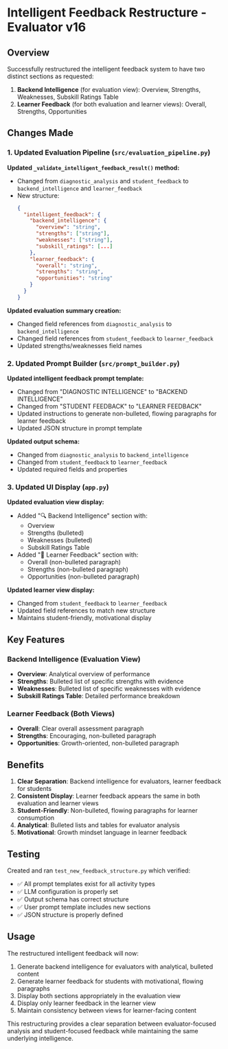# Intelligent Feedback Restructure - Evaluator v16

## Overview

Successfully restructured the intelligent feedback system to have two distinct sections as requested:

1. **Backend Intelligence** (for evaluation view): Overview, Strengths, Weaknesses, Subskill Ratings Table
2. **Learner Feedback** (for both evaluation and learner views): Overall, Strengths, Opportunities

## Changes Made

### 1. Updated Evaluation Pipeline (`src/evaluation_pipeline.py`)

**Updated `_validate_intelligent_feedback_result()` method:**
- Changed from `diagnostic_analysis` and `student_feedback` to `backend_intelligence` and `learner_feedback`
- New structure:
  ```json
  {
    "intelligent_feedback": {
      "backend_intelligence": {
        "overview": "string",
        "strengths": ["string"],
        "weaknesses": ["string"],
        "subskill_ratings": [...]
      },
      "learner_feedback": {
        "overall": "string",
        "strengths": "string",
        "opportunities": "string"
      }
    }
  }
  ```

**Updated evaluation summary creation:**
- Changed field references from `diagnostic_analysis` to `backend_intelligence`
- Changed field references from `student_feedback` to `learner_feedback`
- Updated strengths/weaknesses field names

### 2. Updated Prompt Builder (`src/prompt_builder.py`)

**Updated intelligent feedback prompt template:**
- Changed from "DIAGNOSTIC INTELLIGENCE" to "BACKEND INTELLIGENCE"
- Changed from "STUDENT FEEDBACK" to "LEARNER FEEDBACK"
- Updated instructions to generate non-bulleted, flowing paragraphs for learner feedback
- Updated JSON structure in prompt template

**Updated output schema:**
- Changed from `diagnostic_analysis` to `backend_intelligence`
- Changed from `student_feedback` to `learner_feedback`
- Updated required fields and properties

### 3. Updated UI Display (`app.py`)

**Updated evaluation view display:**
- Added "🔍 Backend Intelligence" section with:
  - Overview
  - Strengths (bulleted)
  - Weaknesses (bulleted)
  - Subskill Ratings Table
- Added "👤 Learner Feedback" section with:
  - Overall (non-bulleted paragraph)
  - Strengths (non-bulleted paragraph)
  - Opportunities (non-bulleted paragraph)

**Updated learner view display:**
- Changed from `student_feedback` to `learner_feedback`
- Updated field references to match new structure
- Maintains student-friendly, motivational display

## Key Features

### Backend Intelligence (Evaluation View)
- **Overview**: Analytical overview of performance
- **Strengths**: Bulleted list of specific strengths with evidence
- **Weaknesses**: Bulleted list of specific weaknesses with evidence  
- **Subskill Ratings Table**: Detailed performance breakdown

### Learner Feedback (Both Views)
- **Overall**: Clear overall assessment paragraph
- **Strengths**: Encouraging, non-bulleted paragraph
- **Opportunities**: Growth-oriented, non-bulleted paragraph

## Benefits

1. **Clear Separation**: Backend intelligence for evaluators, learner feedback for students
2. **Consistent Display**: Learner feedback appears the same in both evaluation and learner views
3. **Student-Friendly**: Non-bulleted, flowing paragraphs for learner consumption
4. **Analytical**: Bulleted lists and tables for evaluator analysis
5. **Motivational**: Growth mindset language in learner feedback

## Testing

Created and ran `test_new_feedback_structure.py` which verified:
- ✅ All prompt templates exist for all activity types
- ✅ LLM configuration is properly set
- ✅ Output schema has correct structure
- ✅ User prompt template includes new sections
- ✅ JSON structure is properly defined

## Usage

The restructured intelligent feedback will now:
1. Generate backend intelligence for evaluators with analytical, bulleted content
2. Generate learner feedback for students with motivational, flowing paragraphs
3. Display both sections appropriately in the evaluation view
4. Display only learner feedback in the learner view
5. Maintain consistency between views for learner-facing content

This restructuring provides a clear separation between evaluator-focused analysis and student-focused feedback while maintaining the same underlying intelligence. 